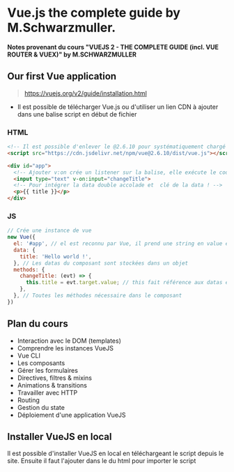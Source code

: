# Vue.js the complete guide by M.Schwarzmuller.

__Notes provenant du cours "VUEJS 2 - THE COMPLETE GUIDE (incl. VUE ROUTER & VUEX)" by M.SCHWARZMULLER__

## Our first Vue application

> https://vuejs.org/v2/guide/installation.html

* Il est possible de télécharger Vue.js ou d'utiliser un lien CDN à ajouter dans une balise script en début de fichier

### HTML

```html
<!-- Il est possible d'enlever le @2.6.10 pour systématiquement chargé la dernière version -->
<script src="https://cdn.jsdelivr.net/npm/vue@2.6.10/dist/vue.js"></script>

<div id="app">
  <!-- Ajouter v:on crée un listener sur la balise, elle exécute le code référencé dans la string (ici changeTitle) -->
  <input type="text" v-on:input="changeTitle">
  <!-- Pour intégrer la data double accolade et  clé de la data ! -->
  <p>{{ title }}</p> 
</div>
```

### JS

```js
// Crée une instance de vue
new Vue({
  el: '#app', // el est reconnu par Vue, il prend une string en value et décide de quel élément HTML (et de ses enfants) sera controlé par cette instance de vue
  data: {
    title: 'Hello world !',
  }, // Les datas du composant sont stockées dans un objet
  methods: {
    changeTitle: (evt) => {
      this.title = evt.target.value; // this fait référence aux datas et méthodes de l'objet instancié
    },
  }, // Toutes les méthodes nécessaire dans le composant
})
```

## Plan du cours

* Interaction avec le DOM (templates)
* Comprendre les instances VueJS
* Vue CLI
* Les composants
* Gérer les formulaires
* Directives, filtres & mixins
* Animations & transitions
* Travailler avec HTTP
* Routing
* Gestion du state
* Déploiement d'une application VueJS

## Installer VueJS en local

Il est possible d'installer VueJS en local en téléchargeant le script depuis le site.
Ensuite il faut l'ajouter dans le <head> du html pour importer le script
